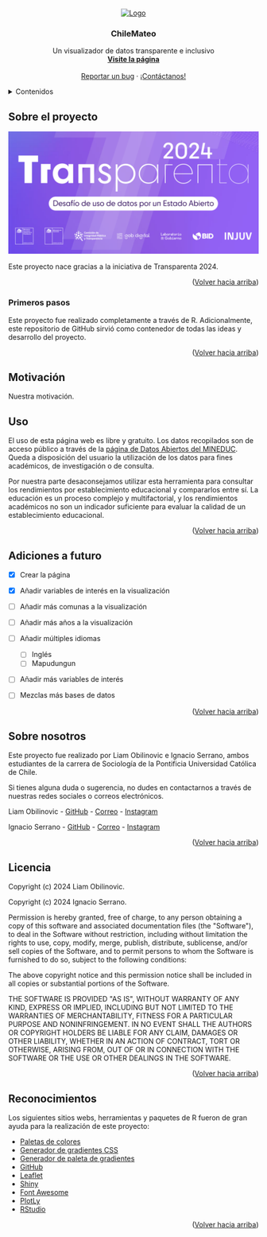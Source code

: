 
<!-- Logo -->
<br />
<div align="center">
  <a href="[https://github.com/liamobilinovic/Proyecto-Chile-Mateo"](https://github.com/liamobilinovic/Proyecto-Chile-Mateo)>
    <img src="images/logo.png" alt="Logo" width="80" height="80">
  </a>

  <h3 align="center">ChileMateo</h3>

  <p align="center">
    Un visualizador de datos transparente e inclusivo
    <br />
    <a href="https://chile-mateo.shinyapps.io/rendimientos/"><strong>Visite la página</strong></a>
    <br />
    <br />
    <a href="https://github.com/othneildrew/Best-README-Template/issues/new?labels=bug&template=bug-report---.md">Reportar un bug</a>
    ·
    <a href="https://github.com/othneildrew/Best-README-Template/issues/new?labels=enhancement&template=feature-request---.md">¡Contáctanos!</a>
  </p>
</div>



<!-- Contenidos -->
<details>
  <summary>Contenidos</summary>
  <ol>
    <li>
      <a href="#sobre-el-proyecto">Sobre el proyecto</a>
      <ul>
        <li><a href="#primeros-pasos">Primeros pasos</a></li>
        <li><a href="#Motivación">Motivación</a></li>
      </ul>
    </li>
    <li><a href="#uso">Uso</a></li>
    <li><a href="#adiciones-a-futuro">Adiciones a futuro</a></li>
    <li><a href="#sobre-nosotros">Sobre nosotros</a></li>
    <li><a href="#licencia">Licencia</a></li>
    <li><a href="#reconocimientos">Reconocimientos</a></li>
  </ol>
</details>



<!-- Sobre el proyecto -->
## Sobre el proyecto

<img src="github/transparenta2024.png" alt="screenshot" class = "center">

<br>

Este proyecto nace gracias a la iniciativa de Transparenta 2024.


<p align="right">(<a href="#readme-top">Volver hacia arriba</a>)</p>




### Primeros pasos

Este proyecto fue realizado completamente a través de R. Adicionalmente, este repositorio de GitHub sirvió como contenedor de todas las ideas y desarrollo del proyecto. 



<p align="right">(<a href="#readme-top">Volver hacia arriba</a>)</p>



<!-- Motivación -->
## Motivación

Nuestra motivación.


<!--Uso-->
## Uso

El uso de esta página web es libre y gratuito. Los datos recopilados son de acceso público a través de la <a href="https://datosabiertos.mineduc.cl">página de Datos Abiertos del MINEDUC</a>. Queda a disposición del usuario la utilización de los datos para fines académicos, de investigación o de consulta. 

Por nuestra parte desaconsejamos utilizar esta herramienta para consultar los rendimientos por establecimiento educacional y compararlos entre sí. La educación es un proceso complejo y multifactorial, y los rendimientos académicos no son un indicador suficiente para evaluar la calidad de un establecimiento educacional.



<p align="right">(<a href="#readme-top">Volver hacia arriba</a>)</p>



<!-- Adiciones a futuro -->
## Adiciones a futuro

- [x] Crear la página
- [x] Añadir variables de interés en la visualización
- [ ] Añadir más comunas a la visualización
- [ ] Añadir más años a la visualización
- [ ] Añadir múltiples idiomas
    - [ ] Inglés
    - [ ] Mapudungun
- [ ] Añadir más variables de interés
- [ ] Mezclas más bases de datos



<p align="right">(<a href="#readme-top">Volver hacia arriba</a>)</p>




<!-- CONTRIBUTING -->
## Sobre nosotros

Este proyecto fue realizado por Liam Obilinovic e Ignacio Serrano, ambos estudiantes de la carrera de Sociología de la Pontificia Universidad Católica de Chile. 

Si tienes alguna duda o sugerencia, no dudes en contactarnos a través de nuestras redes sociales o correos electrónicos.

Liam Obilinovic - [GitHub](https://github.com/liamobilinovic) - [Correo](mailto:obilinovic36@gmail.com) - [Instagram](https://www.instagram.com/plutoneraplaneta/)

Ignacio Serrano - [GitHub]() - [Correo](mailto:) - [Instagram](https://www.instagram.com/the_rondabout/)

<p align="right">(<a href="#readme-top">Volver hacia arriba</a>)</p>




<!-- LICENSE -->
## Licencia

Copyright (c) 2024 Liam Obilinovic.

Copyright (c) 2024 Ignacio Serrano.

Permission is hereby granted, free of charge, to any person obtaining a copy of this software and associated documentation files (the "Software"), to deal in the Software without restriction, including without limitation the rights to use, copy, modify, merge, publish, distribute, sublicense, and/or sell copies of the Software, and to permit persons to whom the Software is furnished to do so, subject to the following conditions:

The above copyright notice and this permission notice shall be included in all copies or substantial portions of the Software.

THE SOFTWARE IS PROVIDED "AS IS", WITHOUT WARRANTY OF ANY KIND, EXPRESS OR IMPLIED, INCLUDING BUT NOT LIMITED TO THE WARRANTIES OF MERCHANTABILITY, FITNESS FOR A PARTICULAR PURPOSE AND NONINFRINGEMENT. IN NO EVENT SHALL THE AUTHORS OR COPYRIGHT HOLDERS BE LIABLE FOR ANY CLAIM, DAMAGES OR OTHER LIABILITY, WHETHER IN AN ACTION OF CONTRACT, TORT OR OTHERWISE, ARISING FROM, OUT OF OR IN CONNECTION WITH THE SOFTWARE OR THE USE OR OTHER DEALINGS IN THE SOFTWARE.

<p align="right">(<a href="#readme-top">Volver hacia arriba</a>)</p>





<!-- Reconocimientos -->
## Reconocimientos

Los siguientes sitios webs, herramientas y paquetes de R fueron de gran ayuda para la realización de este proyecto:

* [Paletas de colores](https://coolors.co)
* [Generador de gradientes CSS](https://cssgradient.io)
* [Generador de paleta de gradientes](https://coolors.co/gradient-palette/b15b86-440f50?number=7)
* [GitHub](https://github.com)
* [Leaflet](https://leafletjs.com)
* [Shiny](https://shiny.posit.co/r/getstarted/shiny-basics/lesson1/index.html)
* [Font Awesome](https://fontawesome.com)
* [PlotLy](https://plotly.com)
* [RStudio](https://posit.co/products/open-source/rstudio/)

<p align="right">(<a href="#readme-top">Volver hacia arriba</a>)</p>


